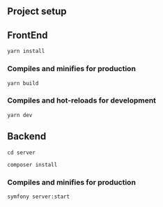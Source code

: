 ## Project setup

## FrontEnd

```
yarn install
```

### Compiles and minifies for production

```
yarn build
```

### Compiles and hot-reloads for development

```
yarn dev
```

## Backend

```
cd server
```

```
composer install
```

### Compiles and minifies for production

```
symfony server:start
```
